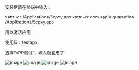 安装后请在终端中输入：

xattr -cr /Applications/Scpxy.app
xattr -dr com.apple.quarantine /Applications/Scpxy.app

用以激活应用

使用码：testapp

选择“APP测试”，填入就能用了

![image](https://cdn.skyimg.net/up/2025/9/14/c86c1736.webp)
![image](https://cdn.skyimg.net/up/2025/9/14/ca41d86e.webp)
![image](https://cdn.skyimg.net/up/2025/9/14/1e3bff84.webp)
![image](https://cdn.skyimg.net/up/2025/9/14/e9cee070.webp)

